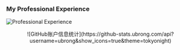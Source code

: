### My Professional Experience 
![Professional Experience](https://user-images.githubusercontent.com/62513924/209214270-846e7951-de68-42cb-9414-9a99d6535d1f.gif)
<center>![GitHub账户信息统计](https://github-stats.ubrong.com/api?username=ubrong&show_icons=true&theme=tokyonight)</center>

<!--
**cvYouTian/cvYouTian** is a ✨ _special_ ✨ repository because its `README.md` (this file) appears on your GitHub profile.

Here are some ideas to get you started:

- 🔭 I’m currently working on ...
- 🌱 I’m currently learning ...
- 👯 I’m looking to collaborate on ...
- 🤔 I’m looking for help with ...
- 💬 Ask me about ...
- 📫 How to reach me: ...
- 😄 Pronouns: ...
- ⚡ Fun fact: ...
-->
